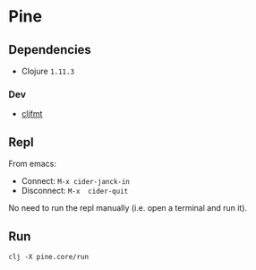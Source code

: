 # Pine

## Dependencies

- Clojure `1.11.3`

### Dev

- [cljfmt](https://github.com/weavejester/cljfmt)


## Repl

From emacs:

- Connect: `M-x cider-janck-in`
- Disconnect: `M-x  cider-quit`

No need to run the repl manually (i.e. open a terminal and run it).

## Run

```
clj -X pine.core/run
```

